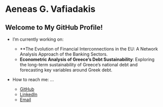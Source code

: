 # Aeneas G. Vafiadakis

## Welcome to My GitHub Profile!

- I’m currently working on:
  - **The Evolution of Financial Interconnections in the EU: A Network Analysis Approach of the Banking Sectors.
  - **Econometric Analysis of Greece’s Debt Sustainability**: Exploring the long-term sustainability of Greece’s national debt and forecasting key variables around Greek debt.
        
- How to reach me: ...
  - [GitHub](https://github.com/AineiasGV)
  - [LinkedIn](https://linkedin.com/in/aeneas-vafiadakis)
  - [Email](mailto:aineias.edu@gmail.com)
